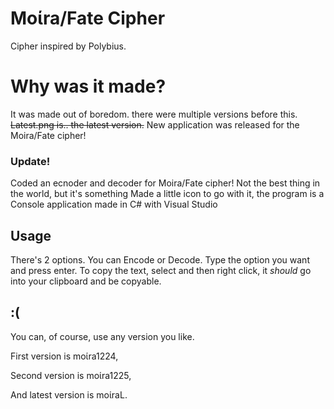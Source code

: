 # Moίra/Fate Cipher
Cipher inspired by Polybius.
# Why was it made?
It was made out of boredom. there were multiple versions before this.
~~Latest.png is.. the latest version.~~
New application was released for the Moira/Fate cipher!

### Update!
Coded an ecnoder and decoder for Moira/Fate cipher! Not the best thing in the world, but it's something
Made a little icon to go with it, the program is a Console application made in C# with Visual Studio

## Usage

There's 2 options. You can Encode or Decode.
Type the option you want and press enter.
To copy the text, select and then right click, it *should* go into your clipboard and be copyable.

## :(

You can, of course, use any version you like.

First version is moίra1224,

Second version is moίra1225,

And latest version is moίraL.
